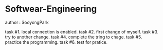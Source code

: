 # Softwear-Engineering
author : SooyongPark

task #1. local connection is enabled.
task #2. first change of myself.
task #3. try to another change.
task #4. complete the tring to chage.
task #5. practice the programming.
task #6. test for pratice.